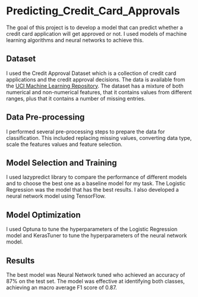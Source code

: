 # Predicting_Credit_Card_Approvals


The goal of this project is to develop a model that can predict whether a credit card application will get approved or not. I used models of machine learning algorithms 
and neural networks to achieve this.

## Dataset

I used the Credit Approval Dataset which is a collection of credit card applications and the credit approval decisions.
The data is available from the <a href="http://archive.ics.uci.edu/ml/datasets/credit+approval">UCI Machine Learning Repository</a>.
The dataset has a mixture of both numerical and non-numerical features, that it contains values from different ranges, plus that it contains a number of missing entries.

## Data Pre-processing

I performed several pre-processing steps to prepare the data for classification. This included replacing missing values, converting data type, 
scale the features values and feature selection.

## Model Selection and Training

I used lazypredict library to compare the performance of different models and to choose the best one as a baseline model for my task. 
The Logistic Regression was the model that has the best results. I also developed a neural network model using TensorFlow. 

## Model Optimization

I used Optuna to tune the hyperparameters of the Logistic Regression model and KerasTuner to tune the hyperparameters of the neural network model.

## Results

The best model was Neural Network tuned who achieved an accuracy of 87% on the test set. 
The model was effective at identifying both classes, achieving an macro average F1 score of 0.87.
